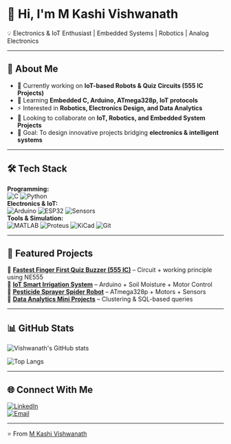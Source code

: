 # 👋 Hi, I'm M Kashi Vishwanath  

💡 Electronics & IoT Enthusiast | Embedded Systems | Robotics | Analog Electronics  

---

## 🚀 About Me  
- 🔭 Currently working on **IoT-based Robots & Quiz Circuits (555 IC Projects)**  
- 🌱 Learning **Embedded C, Arduino, ATmega328p, IoT protocols**  
- ⚡ Interested in **Robotics, Electronics Design, and Data Analytics**  
- 🤝 Looking to collaborate on **IoT, Robotics, and Embedded System Projects**  
- 🎯 Goal: To design innovative projects bridging **electronics & intelligent systems**  

---

## 🛠️ Tech Stack  

**Programming:**  
![C](https://img.shields.io/badge/Code-C-blue) 
![Python](https://img.shields.io/badge/Code-Python-yellow)  
**Electronics & IoT:**  
![Arduino](https://img.shields.io/badge/Hardware-Arduino-orange) 
![ESP32](https://img.shields.io/badge/Hardware-ESP32-lightgrey) 
![Sensors](https://img.shields.io/badge/IoT-Sensors-green)  
**Tools & Simulation:**  
![MATLAB](https://img.shields.io/badge/Tool-MATLAB-red) 
![Proteus](https://img.shields.io/badge/Tool-Proteus-blue) 
![KiCad](https://img.shields.io/badge/Tool-KiCad-lightblue) 
![Git](https://img.shields.io/badge/Tool-Git-black)  

---

## 📂 Featured Projects  

🔹 [**Fastest Finger First Quiz Buzzer (555 IC)**](#) – Circuit + working principle using NE555  
🔹 [**IoT Smart Irrigation System**](#) – Arduino + Soil Moisture + Motor Control  
🔹 [**Pesticide Sprayer Spider Robot**](#) – ATmega328p + Motors + Sensors  
🔹 [**Data Analytics Mini Projects**](#) – Clustering & SQL-based queries  


---

## 📊 GitHub Stats  

![Vishwanath's GitHub stats](https://github-readme-stats.vercel.app/api?username=YOURUSERNAME&show_icons=true&theme=radical)  

![Top Langs](https://github-readme-stats.vercel.app/api/top-langs/?username=YOURUSERNAME&layout=compact&theme=radical)  

---

## 🌐 Connect With Me  
[![LinkedIn](https://img.shields.io/badge/LinkedIn-blue?style=flat&logo=linkedin)](YOUR-LINKEDIN)  
[![Email](https://img.shields.io/badge/Email-red?style=flat&logo=gmail)](mailto:YOUR-EMAIL)  

---

⭐️ From [M Kashi Vishwanath](https://github.com/YOURUSERNAME)
